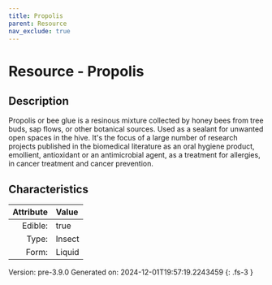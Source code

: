 ```yaml
---
title: Propolis
parent: Resource
nav_exclude: true
---
```

# Resource - Propolis

## Description
&#10;&#9;&#9;Propolis or bee glue is a resinous&#10;&#9;&#9;mixture collected by honey bees from tree buds,&#9;sap flows, or other&#10;&#9;&#9;botanical sources. Used as a sealant for unwanted open spaces in the&#10;&#9;&#9;hive. It&#39;s the focus of a large number of research projects published&#10;&#9;&#9;in the biomedical literature as an oral hygiene product, emollient,&#10;&#9;&#9;antioxidant or an antimicrobial agent, as a treatment for allergies,&#10;&#9;&#9;in cancer treatment and cancer prevention.&#9;

## Characteristics

| Attribute      | Value |
|--------:|:------|
|Edible:|true|
|Type:|Insect|
|Form:|Liquid|
 



    

Version: pre-3.9.0 Generated on: 2024-12-01T19:57:19.2243459
{: .fs-3 }
